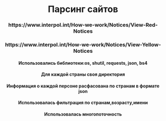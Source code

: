 <h1 align="center">Парсинг сайтов</a> 

<h3 align="center">https://www.interpol.int/How-we-work/Notices/View-Red-Notices</h3>
<h3 align="center">https://www.interpol.int/How-we-work/Notices/View-Yellow-Notices</h3>
<h4 align="center">Использовались библиотеки:os, shutil, requests, json, bs4</h4>
<h4 align="center">Для каждой страны своя директория</h4>
<h4 align="center">Информация о каждой персоне расфасована по странам в формате json</h4>
<h4 align="center">Использовалась фильтрация по странам,возрасту,имени</h4>
<h4 align="center">Использовалась многопоточность</h4>

